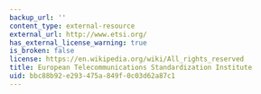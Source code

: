 ```yaml
---
backup_url: ''
content_type: external-resource
external_url: http://www.etsi.org/
has_external_license_warning: true
is_broken: false
license: https://en.wikipedia.org/wiki/All_rights_reserved
title: European Telecommunications Standardization Institute
uid: bbc88b92-e293-475a-849f-0c03d62a87c1
---
```

